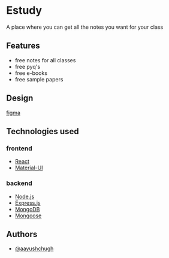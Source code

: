 # Estudy

A place where you can get all the notes you want for your class

## Features

- free notes for all classes
- free pyq's
- free e-books
- free sample papers

## Design

[figma](https://www.figma.com/file/Zh1m43o6bhXyb5JNuIRNxb/Estudy?node-id=0%3A1)

## Technologies used

### frontend

- [React](https://reactjs.org/)
- [Material-UI](https://material-ui.com/)

### backend

- [Node.js](https://nodejs.org/)
- [Express.js](https://expressjs.com/)
- [MongoDB](https://www.mongodb.com/)
- [Mongoose](https://mongoosejs.com/)

## Authors

- [@aayushchugh](https://github.com/aayushchugh/)
